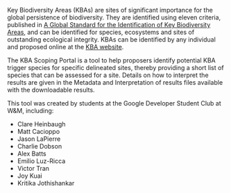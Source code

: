 Key Biodiversity Areas (KBAs) are sites of significant importance for the global
persistence of biodiversity. They are identified using eleven criteria, published
in [A Global Standard for the Identification of Key Biodiversity Areas](https://portals.iucn.org/library/node/46259),
and can be identified for species, ecosystems and sites of outstanding ecological 
integrity. KBAs can be identified by any individual and proposed online at the
[KBA website](https://www.keybiodiversityareas.org/).

The KBA Scoping Portal is a tool to help proposers identify potential KBA trigger
species for specific delineated sites, thereby providing a short list of species
that can be assessed for a site. Details on how to interpret the results are
given in the Metadata and Interpretation of results files available with the
downloadable results.

This tool was created by students at the Google Developer Student Club at W&M, including:
- Clare Heinbaugh
- Matt Cacioppo
- Jason LaPierre
- Charlie Dobson
- Alex Batts
- Emilio Luz-Ricca
- Victor Tran
- Joy Kuai
- Kritika Jothishankar
